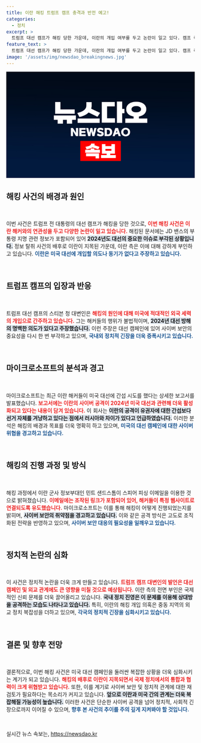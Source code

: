 ```yaml
---
title: 이란 해킹 트럼프 캠프 충격과 반전 예고!
categories:
  - 정치
excerpt: >
  트럼프 대선 캠프가 해킹 당한 가운데, 이란의 개입 여부를 두고 논란이 일고 있다. 캠프 측은 이란을 배후로 지목했지만, 이란은 이에 대해 전면 부인했다. 해킹 사건의 배경과 2024년 대선에 미칠 영향은?
feature_text: >
  트럼프 대선 캠프가 해킹 당한 가운데, 이란의 개입 여부를 두고 논란이 일고 있다. 캠프 측은 이란을 배후로 지목했지만, 이란은 이에 대해 전면 부인했다. 해킹 사건의 배경과 2024년 대선에 미칠 영향은?
image: '/assets/img/newsdao_breakingnews.jpg'
---
```


<p><img src="/assets/img/newsdao_breakingnews.jpg" alt="koreaapp 속보" /></p>

<h2>해킹 사건의 배경과 원인</h2>

<p data-ke-size="size16">&nbsp;</p>

<p>이번 사건은 트럼프 전 대통령의 대선 캠프가 해킹을 당한 것으로, <b><span style="color: #ee2323;">이번 해킹 사건은 이란 해커와의 연관성을 두고 다양한 논란이 일고 있습니다.</span></b> 해킹된 문서에는 JD 밴스의 부통령 지명 관련 정보가 포함되어 있어 <b><span style="background-color: #21538527;">2024년도 대선의 중요한 이슈로 부각된 상황입니다.</span></b> 정보 탈취 사건의 배후로 이란이 지목된 가운데, 이란 측은 이에 대해 강하게 부인하고 있습니다. <b><span style="color: #1a5490;">이란은 미국 대선에 개입할 의도나 동기가 없다고 주장하고 있습니다.</span></b> </p>

<p data-ke-size="size16">&nbsp;</p>

<h2>트럼프 캠프의 입장과 반응</h2>

<p data-ke-size="size16">&nbsp;</p>

<p>트럼프 대선 캠프의 스티븐 청 대변인은 <b><span style="color: #ee2323;">해킹의 원인에 대해 미국에 적대적인 외국 세력의 개입으로 간주하고 있습니다.</span></b> 그는 해커들의 행위가 불법적이며, <b><span style="background-color: #21538527;">2024년 대선 방해의 명백한 의도가 있다고 주장했습니다.</span></b> 이런 주장은 대선 캠페인에 있어 사이버 보안의 중요성을 다시 한 번 부각하고 있으며, <b><span style="color: #1a5490;">국내외 정치적 긴장을 더욱 증폭시키고 있습니다.</span></b></p>

<p data-ke-size="size16">&nbsp;</p>

<h2>마이크로소프트의 분석과 경고</h2>

<p data-ke-size="size16">&nbsp;</p>

<p>마이크로소프트는 최근 이란 해커들이 미국 대선에 간섭 시도를 했다는 상세한 보고서를 발표했습니다. <b><span style="color: #ee2323;">보고서에는 이란의 사이버 공격이 2024년 미국 대선과 관련해 더욱 활성화되고 있다는 내용이 담겨 있습니다.</span></b> 이 회사는 <b><span style="background-color: #21538527;">이란의 공격이 유권자에 대한 간섭보다 선거 자체를 겨냥하고 있다는 점에서 러시아와 차이가 있다고 언급하였습니다.</span></b> 이러한 분석은 해킹의 배경과 목표를 더욱 명확히 하고 있으며, <b><span style="color: #1a5490;">미국의 대선 캠페인에 대한 사이버 위협을 경고하고 있습니다.</span></b></p>

<p data-ke-size="size16">&nbsp;</p>

<h2>해킹의 진행 과정 및 방식</h2>

<p data-ke-size="size16">&nbsp;</p>

<p>해킹 과정에서 이란 군사 정보부대인 민트 샌드스톰이 스피어 피싱 이메일을 이용한 것으로 밝혀졌습니다. <b><span style="color: #ee2323;">이메일에는 조작된 링크가 포함되어 있어, 해커들이 특정 웹사이트로 연결되도록 유도했습니다.</span></b> 마이크로소프트는 이를 통해 해킹이 어떻게 진행되었는지를 밝히며, <b><span style="background-color: #21538527;">사이버 보안의 취약점을 경고하고 있습니다.</span></b> 이와 같은 공격 방식은 고도로 조직화된 전략을 반영하고 있으며, <b><span style="color: #1a5490;">사이버 보안 대응의 필요성을 일깨우고 있습니다.</span></b></p>

<p data-ke-size="size16">&nbsp;</p>

<h2>정치적 논란의 심화</h2>

<p data-ke-size="size16">&nbsp;</p>

<p>이 사건은 정치적 논란을 더욱 크게 만들고 있습니다. <b><span style="color: #ee2323;">트럼프 캠프 대변인의 발언은 대선 캠페인 및 외교 관계에도 큰 영향을 미칠 것으로 예상됩니다.</span></b> 이란 측의 전면 부인은 국제적인 신뢰 문제를 더욱 끌어올리고 있습니다. <b><span style="background-color: #21538527;">국내 정치 진영은 이 문제를 이용해 상대방을 공격하는 모습도 나타나고 있습니다.</span></b> 특히, 이란의 해킹 개입 의혹은 중동 지역의 외교 정치 복잡성을 더하고 있으며, <b><span style="color: #1a5490;">각국의 정치적 긴장을 심화시키고 있습니다.</span></b></p>

<p data-ke-size="size16">&nbsp;</p>

<h2>결론 및 향후 전망</h2>

<p data-ke-size="size16">&nbsp;</p>

<p>결론적으로, 이번 해킹 사건은 미국 대선 캠페인을 둘러싼 복잡한 상황을 더욱 심화시키는 계기가 되고 있습니다. <b><span style="color: #ee2323;">해킹의 배후로 이란이 지목되면서 국제 정치에서의 통합과 협력이 크게 위협받고 있습니다.</span></b> 또한, 이를 계기로 사이버 보안 및 정치적 관계에 대한 재검토가 필요하다는 목소리가 커지고 있습니다. <b><span style="background-color: #21538527;">앞으로 이란과 미국 간의 관계는 더욱 복잡해질 가능성이 높습니다.</span></b> 이러한 사건은 단순한 사이버 공격을 넘어 정치적, 사회적 긴장으로까지 이어질 수 있으며, <b><span style="color: #1a5490;">향후 본 사건의 추이를 주의 깊게 지켜봐야 할 것입니다.</span></b></p>

<p data-ke-size="size16">&nbsp;</p>
실시간 뉴스 속보는, <a href="https://newsdao.kr" rel="dofollow">https://newsdao.kr</a>


